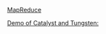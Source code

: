 
[MapReduce](https://mediaserver.eurecom.fr/permalink/v12641880f54fqht30dc/iframe/#start=4615)

[Demo of Catalyst and Tungsten:](https://mediaserver.eurecom.fr/permalink/v12641880f54fqht30dc/iframe/#start=7410)
